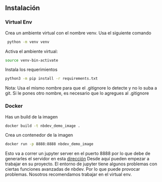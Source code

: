 ## Instalación

### Virtual Env

  Crea un ambiente virtual con el nombre venv. Usa el siguiente comando
  
 ```bash
  python -m venv venv
  ```
  Activa el ambiente virtual: 
  
  ```bash
  source venv-bin-activate
  ```
  Instala los requerimientos
  
  ```bash
  python3 -m pip install -r requirements.txt
  ```

Nota: Usa el mismo nombre para que el .gitignore lo detecte y no lo suba a git. Si le pones otro nombre, es necesario que lo agregues al .gitignore

### Docker

Has un build de la imagen

```bash
docker build -t nbdev_demo_image .
```
Crea un contenedor de la imagen

```bash
docker run -p 8888:8888 nbdev_demo_image
```

Esto va a correr un jupyter server en el puerto 8888 por lo que debe de generarles el servidor en esta [dirección](localhost:8888)
Desde aquí pueden empezar a trabajar en su proyecto. El entorno de jupyter tiene algunos problemas con ciertas funciones avanzadas de nbdev. Por lo que puede provocar problemas. Nosotros recomendamos trabajar en el virtual env.
